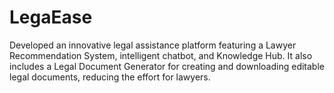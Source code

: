 # LegaEase
Developed an innovative legal assistance platform featuring a Lawyer Recommendation System, intelligent chatbot, and Knowledge Hub. It also includes a Legal Document Generator for creating and downloading editable legal documents, reducing the effort for lawyers.
